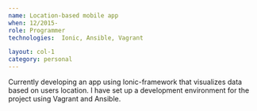 ```yaml
---
name: Location-based mobile app
when: 12/2015-
role: Programmer
technologies:  Ionic, Ansible, Vagrant

layout: col-1
category: personal
---
```


Currently developing an app using Ionic-framework that visualizes data based on users location. I have set up a development environment for the project using Vagrant and Ansible.


